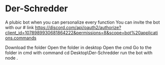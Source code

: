 # Der-Schredder
A plubic bot when you can personalize every function
You can invite the bot with our # link https://discord.com/api/oauth2/authorize?client_id=1078989930681864222&permissions=8&scope=bot%20applications.commands

Download the folder
Open the folder in desktop
Open the cmd
Go to the folder in cmd with command cd Desktop\Der-Schredder
run the bot with node .
